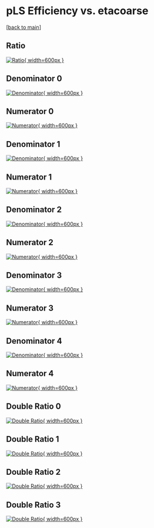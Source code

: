 # pLS Efficiency vs. etacoarse

[[back to main](./)]



## Ratio

[![Ratio](../mtv/var/pLS_base_11_-1_eff_etacoarse.png){ width=600px }](../mtv/var/pLS_base_11_-1_eff_etacoarse.pdf)

## Denominator 0

[![Denominator](../mtv/den/pLS_base_11_-1_eff_etacoarse_den0.png){ width=600px }](../mtv/den/pLS_base_11_-1_eff_etacoarse_den0.pdf)

## Numerator 0

[![Numerator](../mtv/num/pLS_base_11_-1_eff_etacoarse_num0.png){ width=600px }](../mtv/num/pLS_base_11_-1_eff_etacoarse_num0.pdf)

## Denominator 1

[![Denominator](../mtv/den/pLS_base_11_-1_eff_etacoarse_den1.png){ width=600px }](../mtv/den/pLS_base_11_-1_eff_etacoarse_den1.pdf)

## Numerator 1

[![Numerator](../mtv/num/pLS_base_11_-1_eff_etacoarse_num1.png){ width=600px }](../mtv/num/pLS_base_11_-1_eff_etacoarse_num1.pdf)

## Denominator 2

[![Denominator](../mtv/den/pLS_base_11_-1_eff_etacoarse_den2.png){ width=600px }](../mtv/den/pLS_base_11_-1_eff_etacoarse_den2.pdf)

## Numerator 2

[![Numerator](../mtv/num/pLS_base_11_-1_eff_etacoarse_num2.png){ width=600px }](../mtv/num/pLS_base_11_-1_eff_etacoarse_num2.pdf)

## Denominator 3

[![Denominator](../mtv/den/pLS_base_11_-1_eff_etacoarse_den3.png){ width=600px }](../mtv/den/pLS_base_11_-1_eff_etacoarse_den3.pdf)

## Numerator 3

[![Numerator](../mtv/num/pLS_base_11_-1_eff_etacoarse_num3.png){ width=600px }](../mtv/num/pLS_base_11_-1_eff_etacoarse_num3.pdf)

## Denominator 4

[![Denominator](../mtv/den/pLS_base_11_-1_eff_etacoarse_den4.png){ width=600px }](../mtv/den/pLS_base_11_-1_eff_etacoarse_den4.pdf)

## Numerator 4

[![Numerator](../mtv/num/pLS_base_11_-1_eff_etacoarse_num4.png){ width=600px }](../mtv/num/pLS_base_11_-1_eff_etacoarse_num4.pdf)

## Double Ratio 0

[![Double Ratio](../mtv/ratio/pLS_base_11_-1_eff_etacoarse_ratio0.png){ width=600px }](../mtv/ratio/pLS_base_11_-1_eff_etacoarse_ratio0.pdf)

## Double Ratio 1

[![Double Ratio](../mtv/ratio/pLS_base_11_-1_eff_etacoarse_ratio1.png){ width=600px }](../mtv/ratio/pLS_base_11_-1_eff_etacoarse_ratio1.pdf)

## Double Ratio 2

[![Double Ratio](../mtv/ratio/pLS_base_11_-1_eff_etacoarse_ratio2.png){ width=600px }](../mtv/ratio/pLS_base_11_-1_eff_etacoarse_ratio2.pdf)

## Double Ratio 3

[![Double Ratio](../mtv/ratio/pLS_base_11_-1_eff_etacoarse_ratio3.png){ width=600px }](../mtv/ratio/pLS_base_11_-1_eff_etacoarse_ratio3.pdf)

